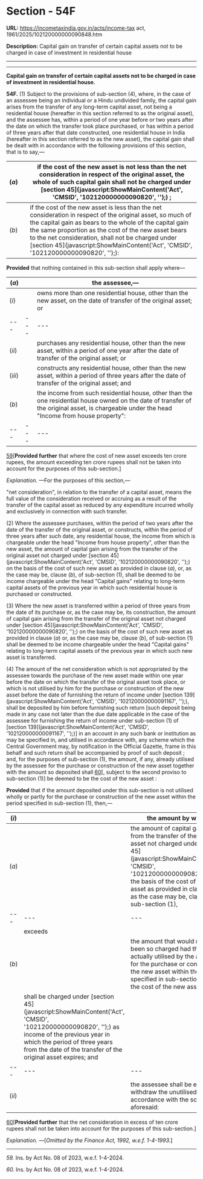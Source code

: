 # Section - 54F

**URL:** https://incometaxindia.gov.in/acts/income-tax act, 1961/2025/102120000000090848.htm

**Description:** Capital gain on transfer of certain capital assets not to be charged in case of investment in residential house

---

****  
  
**Capital gain on transfer of certain capital assets not to be charged in case of investment in residential house.**

**54F.** (1) Subject to the provisions of sub-section (4), where, in the case of an assessee being an individual or a Hindu undivided family, the capital gain arises from the transfer of any long-term capital asset, not being a residential house (hereafter in this section referred to as the original asset), and the assessee has, within a period of one year before or two years after the date on which the transfer took place purchased, or has within a period of three years after that date constructed, one residential house in India (hereafter in this section referred to as the new asset), the capital gain shall be dealt with in accordance with the following provisions of this section, that is to say,—

(_a_) |  |  if the cost of the new asset is not less than the net consideration in respect of the original asset, the whole of such capital gain shall not be charged under [section 45](javascript:ShowMainContent\('Act', 'CMSID', '102120000000090820', ''\);) ;  
---|---|---  
(_b_) |  |  if the cost of the new asset is less than the net consideration in respect of the original asset, so much of the capital gain as bears to the whole of the capital gain the same proportion as the cost of the new asset bears to the net consideration, shall not be charged under [section 45](javascript:ShowMainContent\('Act', 'CMSID', '102120000000090820', ''\);):  
  
**Provided** that nothing contained in this sub-section shall apply where—

(_a_) |  |  the assessee,—  
---|---|---  
(_i_) |  |  owns more than one residential house, other than the new asset, on the date of transfer of the original asset; or  
---|---|---  
(_ii_) |  |  purchases any residential house, other than the new asset, within a period of one year after the date of transfer of the original asset; or  
(_iii_) |  |  constructs any residential house, other than the new asset, within a period of three years after the date of transfer of the original asset; and  
(_b_) |  |  the income from such residential house, other than the one residential house owned on the date of transfer of the original asset, is chargeable under the head "Income from house property":  
---|---|---  
  
[59](javascript:ShowFootnote\('fn59'\);)[**Provided further** that where the cost of new asset exceeds ten crore rupees, the amount exceeding ten crore rupees shall not be taken into account for the purposes of this sub-section.]

_Explanation._ —For the purposes of this section,—

"net consideration", in relation to the transfer of a capital asset, means the full value of the consideration received or accruing as a result of the transfer of the capital asset as reduced by any expenditure incurred wholly and exclusively in connection with such transfer.

(2) Where the assessee purchases, within the period of two years after the date of the transfer of the original asset, or constructs, within the period of three years after such date, any residential house, the income from which is chargeable under the head "Income from house property", other than the new asset, the amount of capital gain arising from the transfer of the original asset not charged under [section 45](javascript:ShowMainContent\('Act', 'CMSID', '102120000000090820', ''\);) on the basis of the cost of such new asset as provided in clause (_a_), or, as the case may be, clause (_b_), of sub-section (1), shall be deemed to be income chargeable under the head "Capital gains" relating to long-term capital assets of the previous year in which such residential house is purchased or constructed.

(3) Where the new asset is transferred within a period of three years from the date of its purchase or, as the case may be, its construction, the amount of capital gain arising from the transfer of the original asset not charged under [section 45](javascript:ShowMainContent\('Act', 'CMSID', '102120000000090820', ''\);) on the basis of the cost of such new asset as provided in clause (_a_) or, as the case may be, clause (_b_), of sub-section (1) shall be deemed to be income chargeable under the head "Capital gains" relating to long-term capital assets of the previous year in which such new asset is transferred.

(4) The amount of the net consideration which is not appropriated by the assessee towards the purchase of the new asset made within one year before the date on which the transfer of the original asset took place, or which is not utilised by him for the purchase or construction of the new asset before the date of furnishing the return of income under [section 139](javascript:ShowMainContent\('Act', 'CMSID', '102120000000091167', ''\);), shall be deposited by him before furnishing such return [such deposit being made in any case not later than the due date applicable in the case of the assessee for furnishing the return of income under sub-section (1) of [section 139](javascript:ShowMainContent\('Act', 'CMSID', '102120000000091167', ''\);)] in an account in any such bank or institution as may be specified in, and utilised in accordance with, any scheme which the Central Government may, by notification in the Official Gazette, frame in this behalf and such return shall be accompanied by proof of such deposit ; and, for the purposes of sub-section (1), the amount, if any, already utilised by the assessee for the purchase or construction of the new asset together with the amount so deposited shall [60](javascript:ShowFootnote\('fn60'\);)[, subject to the second proviso to sub-section (1)] be deemed to be the cost of the new asset :

**Provided** that if the amount deposited under this sub-section is not utilised wholly or partly for the purchase or construction of the new asset within the period specified in sub-section (1), then,—

(_i_) |  |  the amount by which—  
---|---|---  
(_a_) |  |  the amount of capital gain arising from the transfer of the original asset not charged under [section 45](javascript:ShowMainContent\('Act', 'CMSID', '102120000000090820', ''\);) on the basis of the cost of the new asset as provided in clause (_a_) or, as the case may be, clause (_b_) of sub-section (1),  
---|---|---  
|  |  exceeds  
(_b_) |  |  the amount that would not have been so charged had the amount actually utilised by the assessee for the purchase or construction of the new asset within the period specified in sub-section (1) been the cost of the new asset,  
|  |  shall be charged under [section 45](javascript:ShowMainContent\('Act', 'CMSID', '102120000000090820', ''\);) as income of the previous year in which the period of three years from the date of the transfer of the original asset expires; and  
---|---|---  
(_ii_) |  |  the assessee shall be entitled to withdraw the unutilised amount in accordance with the scheme aforesaid:  
  
[60](javascript:ShowFootnote\('fn60'\);)[**Provided further** that the net consideration in excess of ten crore rupees shall not be taken into account for the purposes of this sub-section.]

_Explanation._ —[_Omitted by the Finance Act, 1992, w.e.f. 1-4-1993._]

* * *

_59._ Ins. by Act No. 08 of 2023, w.e.f. 1-4-2024.

_60._ Ins. by Act No. 08 of 2023, w.e.f. 1-4-2024.